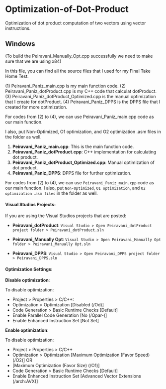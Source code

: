 # Optimization-of-Dot-Product
Optimization of dot product computation of two vectors using vector instructions.

## Windows
(To build the Peiravani_Manually_Opt.cpp successfully we need to make sure that we are using x84)

In this file, you can find all the source files that I used for my Final Take Home Test. 

(1) Peiravani_Paniz_main.cpp is my main function code.
(2) Peiravani_Paniz_dotProduct.cpp is my C++ code that calculat dotProduct.
(3) Peiravani_Paniz_dotProduct_Optimized.cpp is the manual optimization that I create for dotProduct.
(4) Peiravani_Paniz_DPPS is the DPPS file that I created for more optimization.

For codes from (2) to (4), we can use Peiravani_Paniz_main.cpp code as our main function.

I also, put Non-Optimized, O1 optimization, and O2 optimization .asm files in the folder as well.

1. **Peiravani_Paniz_main.cpp**: This is the main function code.
2. **Peiravani_Paniz_dotProduct.cpp**: C++ implementation for calculating dot product.
3. **Peiravani_Paniz_dotProduct_Optimized.cpp**: Manual optimization of dot product.
4. **Peiravani_Paniz_DPPS**: DPPS file for further optimization.

For codes from (2) to (4), we can use `Peiravani_Paniz_main.cpp` code as our main function.
I also, put `Non-Optimized`, `O1 optimization`, and `O2 optimization` `.asm files` in the folder as well.

#### Visual Studios Projects:
If you are using the Visual Studios projects that are posted:

- **Peiravani_dotProduct**:
  `Visual Studio > Open Peiravani_dotProduct project folder > Peiravani_dotProduct.sln`
  
- **Peiravani_Manually Opt**:
  `Visual Studio > Open Peiravani_Manually Opt folder > Peiravani_Manually Opt.sln`

- **Peiravani_DPPS**:
  `Visual Studio > Open Peiravani_DPPS project folder > Peiravani_DPPS.sln`

#### Optimization Settings:

 **Disable optimization**:
 
To disable optimization:
  
- Project > Properties > C/C++:
- Optimization > Optimization [Disabled (/Od)]
- Code Generation > Basic Runtime Checks [Default]
- Enable Parallel Code Generation [No (/Qpar-)]
- Enable Enhanced Instruction Set [Not Set]

 **Enable optimization**:
 
 To disable optimization:

 - Project > Properties > C/C++ 
- Optimization > Optimization [Maximum Optimization (Favor Speed) (/O2)]
  OR
- [Maximum Optimization (Favor Size) (/O1)]
- Code Generation > Basic Runtime Checks [Default]
- Enable Enhanced Instruction Set [Advanced Vector Extensions (/arch:AVX)]





